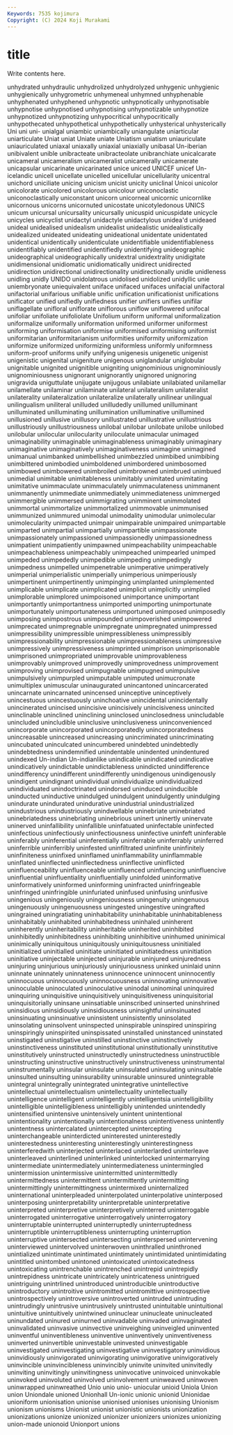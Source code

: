 ```yaml
---
Keywords: 7535 kojimura
Copyright: (C) 2024 Koji Murakami
---
```


# title

Write contents here.



unhydrated unhydraulic unhydrolized unhydrolyzed unhygenic unhygienic unhygienically
unhygrometric unhymeneal unhymned unhyphenable unhyphenated unhyphened unhypnotic unhypnotically unhypnotisable unhypnotise
unhypnotised unhypnotising unhypnotizable unhypnotize unhypnotized unhypnotizing unhypocritical unhypocritically unhypothecated unhypothetical
unhypothetically unhysterical unhysterically Uni uni uni- unialgal uniambic uniambically uniangulate
uniarticular uniarticulate Uniat uniat Uniate uniate Uniatism uniatism uniauriculate uniauriculated
uniaxal uniaxally uniaxial uniaxially unibasal Un-iberian unibivalent unible unibracteate unibracteolate
unibranchiate unicalcarate unicameral unicameralism unicameralist unicamerally unicamerate unicapsular unicarinate unicarinated
unice uniced UNICEF unicef Un-icelandic unicell unicellate unicelled unicellular unicellularity
unicentral unichord uniciliate unicing unicism unicist unicity uniclinal Unicoi unicolor
unicolorate unicolored unicolorous unicolour uniconoclastic uniconoclastically uniconstant unicorn unicorneal unicornic
unicornlike unicornous unicorns unicornuted unicostate unicotyledonous UNICS unicum unicursal unicursality
unicursally unicuspid unicuspidate unicycle unicycles unicyclist unidactyl unidactyle unidactylous unidea'd
unideaed unideal unidealised unidealism unidealist unidealistic unidealistically unidealized unideated unideating
unideational unidentate unidentated unidentical unidentically unidenticulate unidentifiable unidentifiableness unidentifiably unidentified
unidentifiedly unidentifying unideographic unideographical unideographically unidextral unidextrality unidigitate unidimensional unidiomatic
unidiomatically unidirect unidirected unidirection unidirectional unidirectionality unidirectionally unidle unidleness unidling
unidly UNIDO unidolatrous unidolised unidolized unidyllic unie uniembryonate uniequivalent uniface
unifaced unifaces unifacial unifactoral unifactorial unifarious unifiable unific unification unificationist
unifications unificator unified unifiedly unifiedness unifier unifiers unifies unifilar uniflagellate
unifloral uniflorate uniflorous uniflow uniflowered unifocal unifoliar unifoliate unifoliolate Unifolium
uniform uniformal uniformalization uniformalize uniformally uniformation uniformed uniformer uniformest uniforming
uniformisation uniformise uniformised uniformising uniformist uniformitarian uniformitarianism uniformities uniformity uniformization
uniformize uniformized uniformizing uniformless uniformly uniformness uniform-proof uniforms unify unifying
unigenesis unigenetic unigenist unigenistic unigenital unigeniture unigenous uniglandular uniglobular unignitable
unignited unignitible unigniting unignominious unignominiously unignominiousness unignorant unignorantly unignored unignoring
unigravida uniguttulate unijugate unijugous unilabiate unilabiated unilamellar unilamellate unilaminar unilaminate
unilateral unilateralism unilateralist unilaterality unilateralization unilateralize unilaterally unilinear unilingual unilingualism
uniliteral unilluded unilludedly unillumed unilluminant unilluminated unilluminating unillumination unilluminative unillumined
unillusioned unillusive unillusory unillustrated unillustrative unillustrious unillustriously unillustriousness unilobal unilobar
unilobate unilobe unilobed unilobular unilocular unilocularity uniloculate unimacular unimaged unimaginability
unimaginable unimaginableness unimaginably unimaginary unimaginative unimaginatively unimaginativeness unimagine unimagined unimanual
unimbanked unimbellished unimbezzled unimbibed unimbibing unimbittered unimbodied unimboldened unimbordered unimbosomed
unimbowed unimbowered unimbroiled unimbrowned unimbrued unimbued unimedial unimitable unimitableness unimitably
unimitated unimitating unimitative unimmaculate unimmaculately unimmaculateness unimmanent unimmanently unimmediate unimmediately
unimmediateness unimmerged unimmergible unimmersed unimmigrating unimminent unimmolated unimmortal unimmortalize unimmortalized
unimmovable unimmunised unimmunized unimmured unimodal unimodality unimodular unimolecular unimolecularity unimpacted
unimpair unimpairable unimpaired unimpartable unimparted unimpartial unimpartially unimpartible unimpassionate unimpassionately
unimpassioned unimpassionedly unimpassionedness unimpatient unimpatiently unimpawned unimpeachability unimpeachable unimpeachableness unimpeachably
unimpeached unimpearled unimped unimpeded unimpededly unimpedible unimpeding unimpedingly unimpedness unimpelled
unimpenetrable unimperative unimperatively unimperial unimperialistic unimperially unimperious unimperiously unimpertinent unimpertinently
unimpinging unimplanted unimplemented unimplicable unimplicate unimplicated unimplicit unimplicitly unimplied unimplorable
unimplored unimpoisoned unimportance unimportant unimportantly unimportantness unimported unimporting unimportunate unimportunately
unimportunateness unimportuned unimposed unimposedly unimposing unimpostrous unimpounded unimpoverished unimpowered unimprecated
unimpregnable unimpregnate unimpregnated unimpressed unimpressibility unimpressible unimpressibleness unimpressibly unimpressionability unimpressionable
unimpressionableness unimpressive unimpressively unimpressiveness unimprinted unimprison unimprisonable unimprisoned unimpropriated unimprovable
unimprovableness unimprovably unimproved unimprovedly unimprovedness unimprovement unimproving unimprovised unimpugnable unimpugned
unimpulsive unimpulsively unimpurpled unimputable unimputed unimucronate unimultiplex unimuscular uninaugurated unincantoned
unincarcerated unincarnate unincarnated unincensed uninceptive uninceptively unincestuous unincestuously uninchoative unincidental
unincidentally unincinerated unincised unincisive unincisively unincisiveness unincited uninclinable uninclined uninclining
uninclosed uninclosedness unincludable unincluded unincludible uninclusive uninclusiveness uninconvenienced unincorporate unincorporated
unincorporatedly unincorporatedness unincreasable unincreased unincreasing unincriminated unincriminating unincubated uninculcated unincumbered
unindebted unindebtedly unindebtedness unindemnified unindentable unindented unindentured unindexed Un-indian Un-indianlike
unindicable unindicated unindicative unindicatively unindictable unindictableness unindicted unindifference unindifferency unindifferent
unindifferently unindigenous unindigenously unindigent unindignant unindividual unindividualize unindividualized unindividuated unindoctrinated
unindorsed uninduced uninducible uninducted uninductive unindulged unindulgent unindulgently unindulging unindurate
unindurated unindurative unindustrial unindustrialized unindustrious unindustriously unindwellable uninebriate uninebriated uninebriatedness
uninebriating uninebrious uninert uninertly uninervate uninerved uninfallibility uninfallible uninfatuated uninfectable
uninfected uninfectious uninfectiously uninfectiousness uninfective uninfeft uninferable uninferably uninferential uninferentially
uninferrable uninferrably uninferred uninferrible uninferribly uninfested uninfiltrated uninfinite uninfinitely uninfiniteness
uninfixed uninflamed uninflammability uninflammable uninflated uninflected uninflectedness uninflective uninflicted uninfluenceability
uninfluenceable uninfluenced uninfluencing uninfluencive uninfluential uninfluentiality uninfluentially uninfolded uninformative uninformatively
uninformed uninforming uninfracted uninfringeable uninfringed uninfringible uninfuriated uninfused uninfusing uninfusive
uningenious uningeniously uningeniousness uningenuity uningenuous uningenuously uningenuousness uningested uningestive uningrafted
uningrained uningratiating uninhabitability uninhabitable uninhabitableness uninhabitably uninhabited uninhabitedness uninhaled uninherent
uninherently uninheritability uninheritable uninherited uninhibited uninhibitedly uninhibitedness uninhibiting uninhibitive uninhumed
uninimical uninimically uniniquitous uniniquitously uniniquitousness uninitialed uninitialized uninitialled uninitiate uninitiated
uninitiatedness uninitiation uninitiative uninjectable uninjected uninjurable uninjured uninjuredness uninjuring uninjurious
uninjuriously uninjuriousness uninked uninlaid uninn uninnate uninnately uninnateness uninnocence uninnocent
uninnocently uninnocuous uninnocuously uninnocuousness uninnovating uninnovative uninoculable uninoculated uninoculative uninodal
uninominal uninquired uninquiring uninquisitive uninquisitively uninquisitiveness uninquisitorial uninquisitorially uninsane uninsatiable
uninscribed uninserted uninshrined uninsidious uninsidiously uninsidiousness uninsightful uninsinuated uninsinuating uninsinuative
uninsistent uninsistently uninsolated uninsolating uninsolvent uninspected uninspirable uninspired uninspiring uninspiringly
uninspirited uninspissated uninstalled uninstanced uninstated uninstigated uninstigative uninstilled uninstinctive uninstinctively
uninstinctiveness uninstituted uninstitutional uninstitutionally uninstitutive uninstitutively uninstructed uninstructedly uninstructedness uninstructible
uninstructing uninstructive uninstructively uninstructiveness uninstrumental uninstrumentally uninsular uninsulate uninsulated uninsulating
uninsultable uninsulted uninsulting uninsurability uninsurable uninsured unintegrable unintegral unintegrally unintegrated
unintegrative unintellective unintellectual unintellectualism unintellectuality unintellectually unintelligence unintelligent unintelligently unintelligentsia
unintelligibility unintelligible unintelligibleness unintelligibly unintended unintendedly unintensified unintensive unintensively unintent
unintentional unintentionality unintentionally unintentionalness unintentiveness unintently unintentness unintercalated unintercepted unintercepting
uninterchangeable uninterdicted uninterested uninterestedly uninterestedness uninteresting uninterestingly uninterestingness uninterferedwith uninterjected
uninterlaced uninterlarded uninterleave uninterleaved uninterlined uninterlinked uninterlocked unintermarrying unintermediate unintermediately
unintermediateness unintermingled unintermission unintermissive unintermitted unintermittedly unintermittedness unintermittent unintermittently unintermitting
unintermittingly unintermittingness unintermixed uninternalized uninternational uninterpleaded uninterpolated uninterpolative uninterposed uninterposing
uninterpretability uninterpretable uninterpretative uninterpreted uninterpretive uninterpretively uninterred uninterrogable uninterrogated uninterrogative
uninterrogatively uninterrogatory uninterruptable uninterrupted uninterruptedly uninterruptedness uninterruptible uninterruptibleness uninterrupting uninterruption
uninterruptive unintersected unintersecting uninterspersed unintervening uninterviewed unintervolved uninterwoven uninthralled uninthroned
unintialized unintimate unintimated unintimately unintimidated unintimidating unintitled unintombed unintoned unintoxicated
unintoxicatedness unintoxicating unintrenchable unintrenched unintrepid unintrepidly unintrepidness unintricate unintricately unintricateness
unintrigued unintriguing unintrlined unintroduced unintroducible unintroductive unintroductory unintroitive unintromitted unintromittive
unintrospective unintrospectively unintroversive unintroverted unintruded unintruding unintrudingly unintrusive unintrusively unintrusted
unintuitable unintuitional unintuitive unintuitively unintwined uninuclear uninucleate uninucleated uninundated uninured
uninurned uninvadable uninvaded uninvaginated uninvalidated uninvasive uninvective uninveighing uninveigled uninvented
uninventful uninventibleness uninventive uninventively uninventiveness uninverted uninvertible uninvestable uninvested uninvestigable
uninvestigated uninvestigating uninvestigative uninvestigatory uninvidious uninvidiously uninvigorated uninvigorating uninvigorative uninvigoratively
uninvincible uninvincibleness uninvincibly uninvite uninvited uninvitedly uninviting uninvitingly uninvitingness uninvocative
uninvoiced uninvokable uninvoked uninvoluted uninvolved uninvolvement uninweaved uninwoven uninwrapped uninwreathed
Unio unio unio- uniocular unioid Uniola Union union Uniondale unioned
Unionhall Un-ionic unionic unionid Unionidae unioniform unionisation unionise unionised unionises
unionising Unionism unionism unionisms Unionist unionist unionistic unionists unionization unionizations
unionize unionized unionizer unionizers unionizes unionizing union-made unionoid Unionport unions
